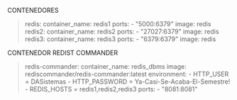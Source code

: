 CONTENEDORES
>   redis:
        container_name: redis1
        ports:
            - "5000:6379"
        image: redis
>   redis2:
        container_name: redis2
        ports:
            - "27027:6379"
        image: redis
>    redis3:
        container_name: redis3
        ports:
            - "6379:6379"
        image: redis

CONTENEDOR REDIST COMMANDER
>redis-commander:
        container_name: redis_dbms
        image: rediscommander/redis-commander:latest
        environment:
            - HTTP_USER = DASistemas
            - HTTP_PASSWORD = Ya-Casi-Se-Acaba-El-Semestre!
            - REDIS_HOSTS = redis1,redis2,redis3
        ports:
            - "8081:8081"